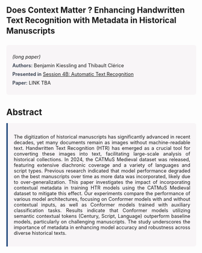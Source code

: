 
<style>    
    h2 {
        margin-top: 0;
        margin-bottom: 1.5rem;
        line-height: 1.3;
    }
    
    h3 {
        margin-top: 2rem;
        margin-bottom: 1rem;
        font-size: 1.4rem;
        font-weight:bold;
    }
    
    .metadata {
        background-color: rgba(96,24,67,0.03);
        padding: 1rem;
        font-size:0.8rem;
        border-radius: 6px;
        margin-bottom: 2rem;
    }
    
    .metadata p {
        margin: 0.5rem 0;
    }
    
    .abstract {
        text-align: justify;
        font-size:0.8rem;
        padding: 1rem;
        background-color: rgba(96,24,67,0.03);
        border-left: 4px solid #2c5282;
        border-radius: 0 6px 6px 0;
    }
    
    strong {
        color: #2d3748;
        font-weight: 600;
    }
</style>
<main role="main">
<h2>Does Context Matter ? Enhancing Handwritten Text Recognition with Metadata in Historical Manuscripts</h2>

<section class="metadata">
<p style='font-size:0.8rem'><i>(long paper)</i></p>
<p><strong>Authors:</strong> Benjamin Kiessling and Thibault Clérice</p>
<p><strong>Presented in</strong> <a href="/programme/#session4B">Session 4B: Automatic Text Recognition</a></p>
<p><strong>Paper:</strong> LINK TBA</p>
</section>

<section>
<h3>Abstract</h3>
<div class="abstract">
<p>The digitization of historical manuscripts has significantly advanced in recent decades, yet many documents remain as images without machine-readable text. Handwritten Text Recognition (HTR) has emerged as a crucial tool for converting these images into text, facilitating large-scale analysis of historical collections. In 2024, the CATMuS Medieval dataset was released, featuring extensive diachronic coverage and a variety of languages and script types. Previous research indicated that model performance degraded on the best manuscripts over time as more data was incorporated, likely due to over-generalization. This paper investigates the impact of incorporating contextual metadata in training HTR models using the CATMuS Medieval dataset to mitigate this effect. Our experiments compare the performance of various model architectures, focusing on Conformer models with and without contextual inputs, as well as Conformer models trained with auxiliary classification tasks. Results indicate that Conformer models utilizing semantic contextual tokens (Century, Script, Language) outperform baseline models, particularly on challenging manuscripts. The study underscores the importance of metadata in enhancing model accuracy and robustness across diverse historical texts.</p>
</div>
</section>
</main>